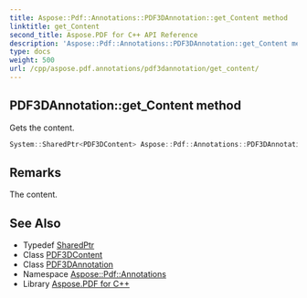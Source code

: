 ```yaml
---
title: Aspose::Pdf::Annotations::PDF3DAnnotation::get_Content method
linktitle: get_Content
second_title: Aspose.PDF for C++ API Reference
description: 'Aspose::Pdf::Annotations::PDF3DAnnotation::get_Content method. Gets the content in C++.'
type: docs
weight: 500
url: /cpp/aspose.pdf.annotations/pdf3dannotation/get_content/
---
```

## PDF3DAnnotation::get_Content method


Gets the content.

```cpp
System::SharedPtr<PDF3DContent> Aspose::Pdf::Annotations::PDF3DAnnotation::get_Content()
```

## Remarks


The content.
## See Also

* Typedef [SharedPtr](../../../system/sharedptr/)
* Class [PDF3DContent](../../pdf3dcontent/)
* Class [PDF3DAnnotation](../)
* Namespace [Aspose::Pdf::Annotations](../../)
* Library [Aspose.PDF for C++](../../../)
